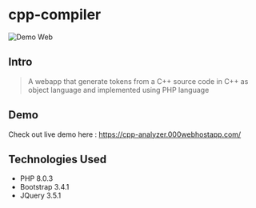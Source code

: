 # cpp-compiler

![Demo Web](../assets/demo.PNG?raw=true)

## Intro
> A webapp that generate tokens from a C++ source code in C++ as object language and implemented using PHP language

## Demo
Check out live demo here : https://cpp-analyzer.000webhostapp.com/

## Technologies Used
- PHP 8.0.3
- Bootstrap 3.4.1
- JQuery 3.5.1
